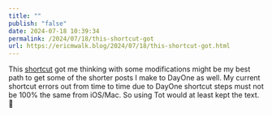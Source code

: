 ```yaml
---
title: ""
publish: "false"
date: 2024-07-18 10:39:34
permalink: /2024/07/18/this-shortcut-got
url: https://ericmwalk.blog/2024/07/18/this-shortcut-got.html
---
```


This [shortcut](https://www.icloud.com/shortcuts/e6842d109c2d42d6b761f7f821993cc0) got me thinking with some modifications might be my best path to get some of the shorter posts I make to DayOne as well. My current shortcut errors out from time to time due to DayOne shortcut steps must not be 100% the same from iOS/Mac. So using Tot would at least kept the text. 🤔